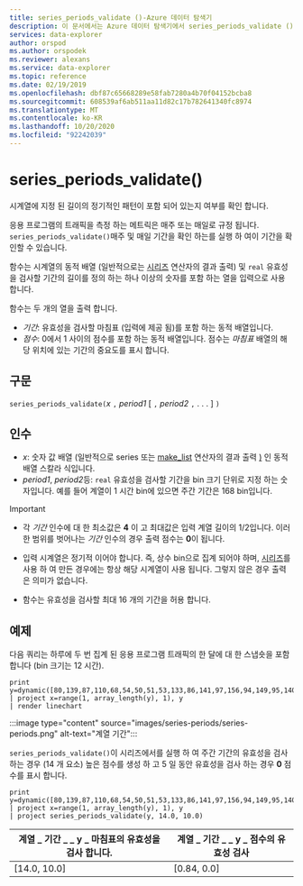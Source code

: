 ```yaml
---
title: series_periods_validate ()-Azure 데이터 탐색기
description: 이 문서에서는 Azure 데이터 탐색기에서 series_periods_validate ()에 대해 설명 합니다.
services: data-explorer
author: orspod
ms.author: orspodek
ms.reviewer: alexans
ms.service: data-explorer
ms.topic: reference
ms.date: 02/19/2019
ms.openlocfilehash: dbf87c65668289e58fab7280a4b70f04152bcba8
ms.sourcegitcommit: 608539af6ab511aa11d82c17b782641340fc8974
ms.translationtype: MT
ms.contentlocale: ko-KR
ms.lasthandoff: 10/20/2020
ms.locfileid: "92242039"
---
```

# <a name="series_periods_validate"></a>series_periods_validate()

시계열에 지정 된 길이의 정기적인 패턴이 포함 되어 있는지 여부를 확인 합니다.  

응용 프로그램의 트래픽을 측정 하는 메트릭은 매주 또는 매일로 규정 됩니다. `series_periods_validate()`매주 및 매일 기간을 확인 하는를 실행 하 여이 기간을 확인할 수 있습니다.

함수는 시계열의 동적 배열 (일반적으로는 [시리즈](make-seriesoperator.md) 연산자의 결과 출력) 및 `real` 유효성을 검사할 기간의 길이를 정의 하는 하나 이상의 숫자를 포함 하는 열을 입력으로 사용 합니다.

함수는 두 개의 열을 출력 합니다.
* *기간*: 유효성을 검사할 마침표 (입력에 제공 됨)를 포함 하는 동적 배열입니다.
* *점수*: 0에서 1 사이의 점수를 포함 하는 동적 배열입니다. 점수는 *마침표* 배열의 해당 위치에 있는 기간의 중요도를 표시 합니다.

## <a name="syntax"></a>구문

`series_periods_validate(`*x* `,` *period1* [ `,` *period2* `,` . . . ] `)`

## <a name="arguments"></a>인수

* *x*: 숫자 값 배열 (일반적으로 series 또는 [make_list](makelist-aggfunction.md) 연산자의 결과 출력 [)](make-seriesoperator.md) 인 동적 배열 스칼라 식입니다.
* *period1*, *period2*등: `real` 유효성을 검사할 기간을 bin 크기 단위로 지정 하는 숫자입니다. 예를 들어 계열이 1 시간 bin에 있으면 주간 기간은 168 bin입니다.

> [!IMPORTANT]
> * 각 *기간* 인수에 대 한 최소값은 **4** 이 고 최대값은 입력 계열 길이의 1/2입니다. 이러한 범위를 벗어나는 *기간* 인수의 경우 출력 점수는 **0**이 됩니다.
>
> * 입력 시계열은 정기적 이어야 합니다. 즉, 상수 bin으로 집계 되어야 하며, [시리즈](make-seriesoperator.md)를 사용 하 여 만든 경우에는 항상 해당 시계열이 사용 됩니다. 그렇지 않은 경우 출력은 의미가 없습니다.
> 
> * 함수는 유효성을 검사할 최대 16 개의 기간을 허용 합니다.

## <a name="example"></a>예제

다음 쿼리는 하루에 두 번 집계 된 응용 프로그램 트래픽의 한 달에 대 한 스냅숏을 포함 합니다 (bin 크기는 12 시간).

<!-- csl: https://help.kusto.windows.net:443/Samples -->
```kusto
print y=dynamic([80,139,87,110,68,54,50,51,53,133,86,141,97,156,94,149,95,140,77,61,50,54,47,133,72,152,94,148,105,162,101,160,87,63,53,55,54,151,103,189,108,183,113,175,113,178,90,71,62,62,65,165,109,181,115,182,121,178,114,170])
| project x=range(1, array_length(y), 1), y  
| render linechart 
```

:::image type="content" source="images/series-periods/series-periods.png" alt-text="계열 기간":::

`series_periods_validate()`이 시리즈에서를 실행 하 여 주간 기간의 유효성을 검사 하는 경우 (14 개 요소) 높은 점수를 생성 하 고 5 일 동안 유효성을 검사 하는 경우 **0** 점수를 표시 합니다.

<!-- csl: https://help.kusto.windows.net:443/Samples -->
```kusto
print y=dynamic([80,139,87,110,68,54,50,51,53,133,86,141,97,156,94,149,95,140,77,61,50,54,47,133,72,152,94,148,105,162,101,160,87,63,53,55,54,151,103,189,108,183,113,175,113,178,90,71,62,62,65,165,109,181,115,182,121,178,114,170])
| project x=range(1, array_length(y), 1), y  
| project series_periods_validate(y, 14.0, 10.0)
```

| 계열 \_ 기간 \_ \_ y \_ 마침표의 유효성을 검사 합니다.  | 계열 \_ 기간 \_ \_ y \_ 점수의 유효성 검사 |
|-------------|-------------------|
| [14.0, 10.0] | [0.84, 0.0]  |
